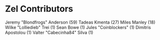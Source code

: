 Zel Contributors
==================

Jeremy "Blondfrogs" Anderson (59)
Tadeas Kmenta (27)
Miles Manley (18)
Wilke "Lolliedieb" Trei (1)
Sean Bowe (1)
Jules "Coinblockers" (1)
Dimitris Apostolou (1)
Valter "Cabecinha84" Silva (1)
